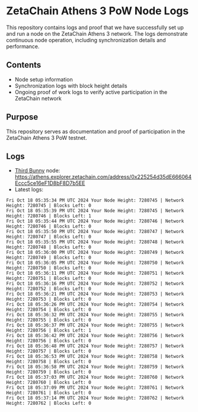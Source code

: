 # ZetaChain Athens 3 PoW Node Logs
This repository contains logs and proof that we have successfully set up and run a node on the ZetaChain Athens 3 network. The logs demonstrate continuous node operation, including synchronization details and performance.

## Contents
- Node setup information
- Synchronization logs with block height details
- Ongoing proof of work logs to verify active participation in the ZetaChain network

## Purpose
This repository serves as documentation and proof of participation in the ZetaChain Athens 3 PoW testnet.

## Logs

- [Third Bunny](https://thirdbunny.xyz/) node: https://athens.explorer.zetachain.com/address/0x225254d35dE666064Eccc5ce16eF1D8bF8D7b5EE
- Latest logs:
```
Fri Oct 18 05:35:34 PM UTC 2024 Your Node Height: 7280745 | Network Height: 7280745 | Blocks Left: 0
Fri Oct 18 05:35:39 PM UTC 2024 Your Node Height: 7280745 | Network Height: 7280746 | Blocks Left: 1
Fri Oct 18 05:35:44 PM UTC 2024 Your Node Height: 7280746 | Network Height: 7280746 | Blocks Left: 0
Fri Oct 18 05:35:50 PM UTC 2024 Your Node Height: 7280747 | Network Height: 7280747 | Blocks Left: 0
Fri Oct 18 05:35:55 PM UTC 2024 Your Node Height: 7280748 | Network Height: 7280748 | Blocks Left: 0
Fri Oct 18 05:36:00 PM UTC 2024 Your Node Height: 7280749 | Network Height: 7280749 | Blocks Left: 0
Fri Oct 18 05:36:05 PM UTC 2024 Your Node Height: 7280750 | Network Height: 7280750 | Blocks Left: 0
Fri Oct 18 05:36:11 PM UTC 2024 Your Node Height: 7280751 | Network Height: 7280751 | Blocks Left: 0
Fri Oct 18 05:36:16 PM UTC 2024 Your Node Height: 7280752 | Network Height: 7280752 | Blocks Left: 0
Fri Oct 18 05:36:21 PM UTC 2024 Your Node Height: 7280753 | Network Height: 7280753 | Blocks Left: 0
Fri Oct 18 05:36:26 PM UTC 2024 Your Node Height: 7280754 | Network Height: 7280754 | Blocks Left: 0
Fri Oct 18 05:36:32 PM UTC 2024 Your Node Height: 7280755 | Network Height: 7280755 | Blocks Left: 0
Fri Oct 18 05:36:37 PM UTC 2024 Your Node Height: 7280755 | Network Height: 7280756 | Blocks Left: 1
Fri Oct 18 05:36:42 PM UTC 2024 Your Node Height: 7280756 | Network Height: 7280756 | Blocks Left: 0
Fri Oct 18 05:36:48 PM UTC 2024 Your Node Height: 7280757 | Network Height: 7280757 | Blocks Left: 0
Fri Oct 18 05:36:53 PM UTC 2024 Your Node Height: 7280758 | Network Height: 7280758 | Blocks Left: 0
Fri Oct 18 05:36:58 PM UTC 2024 Your Node Height: 7280759 | Network Height: 7280759 | Blocks Left: 0
Fri Oct 18 05:37:03 PM UTC 2024 Your Node Height: 7280760 | Network Height: 7280760 | Blocks Left: 0
Fri Oct 18 05:37:09 PM UTC 2024 Your Node Height: 7280761 | Network Height: 7280761 | Blocks Left: 0
Fri Oct 18 05:37:14 PM UTC 2024 Your Node Height: 7280762 | Network Height: 7280762 | Blocks Left: 0
```

